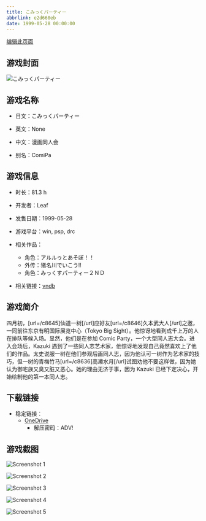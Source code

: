 ```yaml
---
title: こみっくパーティー
abbrlink: e2d660eb
date: 1999-05-28 00:00:00
---
```

[编辑此页面](https://github.com/ACG-3/ADV3-source/blob/main/source/_posts/games/%E3%81%93%E3%81%BF%E3%81%A3%E3%81%8F%E3%83%91%E3%83%BC%E3%83%86%E3%82%A3%E3%83%BC.md)

## 游戏封面

![こみっくパーティー](https://pan.timero.xyz/d/onedrive/img_lib_001/%E3%81%93%E3%81%BF%E3%81%A3%E3%81%8F%E3%83%91%E3%83%BC%E3%83%86%E3%82%A3%E3%83%BC_cover.avif)


## 游戏名称

- 日文：こみっくパーティー
- 英文：None
- 中文：漫画同人会

- 别名：ComiPa


## 游戏信息

- 时长：81.3 h
- 开发者：Leaf
- 发售日期：1999-05-28
- 游戏平台：win, psp, drc
- 相关作品：
   - 角色：アルルゥとあそぼ！！
   - 外传：猪名川でいこう!!
   - 角色：みっくすパーティー２ＮＤ

- 相关链接：[vndb](https://vndb.org/v177)


## 游戏简介

四月初，[url=/c8645]仙道一树[/url]应好友[url=/c8646]久本武大人[/url]之邀，一同前往东京有明国际展览中心（Tokyo Big Sight）。他惊讶地看到成千上万的人在排队等候入场。显然，他们是在参加 Comic Party，一个大型同人志大会。进入会场后，Kazuki 遇到了一些同人志艺术家，他惊讶地发现自己竟然喜欢上了他们的作品。太史说服一树在他们参观后画同人志，因为他认可一树作为艺术家的技巧，但一树的青梅竹马[url=/c8636]高濑水月[/url]试图劝他不要这样做，因为她认为御宅族又臭又脏又恶心。她的理由无济于事，因为 Kazuki 已经下定决心，开始绘制他的第一本同人志。




## 下载链接

- 稳定链接：
    - [OneDrive](https://pan.timero.xyz/onedrive/adv_lib_001/%E3%81%93%E3%81%BF%E3%81%A3%E3%81%8F%E3%83%91%E3%83%BC%E3%83%86%E3%82%A3%E3%83%BC)
        - 解压密码：ADV!



## 游戏截图


![Screenshot 1](https://pan.timero.xyz/d/onedrive/img_lib_001/%E3%81%93%E3%81%BF%E3%81%A3%E3%81%8F%E3%83%91%E3%83%BC%E3%83%86%E3%82%A3%E3%83%BC_Screenshot_1.avif)

![Screenshot 2](https://pan.timero.xyz/d/onedrive/img_lib_001/%E3%81%93%E3%81%BF%E3%81%A3%E3%81%8F%E3%83%91%E3%83%BC%E3%83%86%E3%82%A3%E3%83%BC_Screenshot_2.avif)

![Screenshot 3](https://pan.timero.xyz/d/onedrive/img_lib_001/%E3%81%93%E3%81%BF%E3%81%A3%E3%81%8F%E3%83%91%E3%83%BC%E3%83%86%E3%82%A3%E3%83%BC_Screenshot_3.avif)

![Screenshot 4](https://pan.timero.xyz/d/onedrive/img_lib_001/%E3%81%93%E3%81%BF%E3%81%A3%E3%81%8F%E3%83%91%E3%83%BC%E3%83%86%E3%82%A3%E3%83%BC_Screenshot_4.avif)

![Screenshot 5](https://pan.timero.xyz/d/onedrive/img_lib_001/%E3%81%93%E3%81%BF%E3%81%A3%E3%81%8F%E3%83%91%E3%83%BC%E3%83%86%E3%82%A3%E3%83%BC_Screenshot_5.avif)

